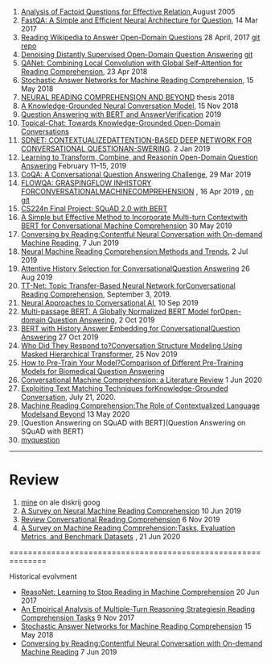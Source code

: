 1. [Analysis of Factoid Questions for Effective Relation ](https://dl.acm.org/doi/pdf/10.1145/1076034.1076131)   August 2005
2. [FastQA: A Simple and Efficient Neural Architecture for Question](https://arxiv.org/pdf/1703.04816v1.pdf), 14 Mar 2017
4. [Reading Wikipedia to Answer Open-Domain Questions](https://arxiv.org/pdf/1704.00051.pdf)  28 April, 2017  [git repo](https://github.com/facebookresearch/DrQA)
5. [Denoising Distantly Supervised Open-Domain Question Answering](https://www.aclweb.org/anthology/P18-1161.pdf) [git](https://github.com/thunlp/OpenQA)
6. [QANet: Combining Local Convolution with Global Self-Attention for Reading Comprehension](https://arxiv.org/pdf/1804.09541.pdf), 23 Apr 2018
7. [Stochastic Answer Networks for Machine Reading Comprehension](https://arxiv.org/pdf/1712.03556.pdf),  15 May 2018
8. [NEURAL READING COMPREHENSION AND BEYOND](https://www.cs.princeton.edu/~danqic/papers/thesis.pdf) thesis 2018
9. [A Knowledge-Grounded Neural Conversation Model](https://arxiv.org/pdf/1702.01932.pdf), 15 Nov 2018
10. [Question Answering with BERT and AnswerVerification](https://web.stanford.edu/class/archive/cs/cs224n/cs224n.1194/reports/default/15763476.pdf)  2019
11. [Topical-Chat: Towards Knowledge-Grounded Open-Domain Conversations](https://www.isca-speech.org/archive/Interspeech_2019/pdfs/3079.pdf)
12. [SDNET:  CONTEXTUALIZEDATTENTION-BASED DEEP NETWORK   FOR CONVERSATIONAL QUESTIONAN-SWERING](https://arxiv.org/pdf/1812.03593.pdf).  2 Jan 2019
13. [Learning to Transform, Combine, and Reasonin Open-Domain Question Answering](https://dl.acm.org/doi/pdf/10.1145/3289600.3291012)  February 11–15, 2019
14. [CoQA: A Conversational Question Answering Challenge](https://arxiv.org/pdf/1808.07042.pdf), 29 Mar 2019
15. [FLOWQA: GRASPINGFLOW INHISTORY FORCONVERSATIONALMACHINECOMPREHENSION](https://arxiv.org/pdf/1810.06683.pdf) , 16 Apr 2019 ,  [   on git](https://github.com/momohuang/FlowQA)
16. [CS224n Final Project: SQuAD 2.0 with BERT](https://web.stanford.edu/class/archive/cs/cs224n/cs224n.1194/reports/default/15791990.pdf)
17. [A Simple but Effective Method to Incorporate Multi-turn Contextwith BERT for Conversational Machine Comprehension](https://arxiv.org/pdf/1905.12848.pdf) 30 May 2019
18. [Conversing by Reading:Contentful Neural Conversation with On-demand Machine Reading](https://arxiv.org/pdf/1906.02738.pdf), 7 Jun 2019
19. [Neural Machine Reading Comprehension:Methods and Trends](https://arxiv.org/pdf/1907.01118v1.pdf), 2 Jul 2019
20. [Attentive History Selection for ConversationalQuestion Answering](https://dl.acm.org/doi/pdf/10.1145/3357384.3357905) 26 Aug 2019
21. [TT-Net: Topic Transfer-Based Neural Network forConversational Reading Comprehension](https://ieeexplore.ieee.org/stamp/stamp.jsp?tp=&arnumber=8805064), September 3, 2019.
22. [Neural Approaches to Conversational AI](https://arxiv.org/pdf/1809.08267.pdf), 10 Sep 2019
23. [Multi-passage BERT: A Globally Normalized BERT Model forOpen-domain Question Answering](https://arxiv.org/pdf/1908.08167.pdf), 2 Oct 2019
24. [BERT with History Answer Embedding for ConversationalQuestion Answering](https://arxiv.org/pdf/1905.05412.pdf) 27 Oct 2019
25. [Who Did They Respond to?Conversation Structure Modeling Using Masked Hierarchical Transformer](https://arxiv.org/pdf/1911.10666.pdf), 25 Nov 2019
26. [How to Pre-Train Your Model?Comparison of Different Pre-Training Models for Biomedical Question Answering](https://arxiv.org/pdf/1911.00712.pdf)
27. [Conversational Machine Comprehension: a Literature Review](https://arxiv.org/pdf/2006.00671.pdf) 1 Jun 2020
28. [Exploiting Text Matching Techniques forKnowledge-Grounded Conversation](https://ieeexplore.ieee.org/stamp/stamp.jsp?tp=&arnumber=9136717), July 21, 2020.
29. [Machine Reading Comprehension:The Role of Contextualized Language Modelsand Beyond](https://arxiv.org/pdf/2005.06249.pdf)   13 May 2020
30. [Question Answering on SQuAD with BERT](Question Answering on SQuAD with BERT)
31. [myquestion](https://ai.stackexchange.com/questions/24547/fine-tune-bert-to-get-contexualized-embedding)

----
# Review

1. [mine](https://docs.google.com/spreadsheets/d/1K897Gt-9NxbkV-uWa_YdX0miB-TLe6SFn0GXY-k6kmo/edit#gid=0) on ale diskrij goog
2. [A Survey on Neural Machine Reading Comprehension](https://arxiv.org/pdf/1906.03824.pdf)  10 Jun 2019
3. [Review Conversational Reading Comprehension](https://arxiv.org/pdf/1902.00821.pdf) 6 Nov 2019
4. [A Survey on Machine Reading Comprehension:Tasks, Evaluation Metrics, and Benchmark Datasets](https://arxiv.org/pdf/2006.11880v1.pdf) , 21 Jun 2020



==============================================================

Historical evolvment
* [ReasoNet: Learning to Stop Reading in Machine Comprehension](https://arxiv.org/pdf/1609.05284.pdf) 20 Jun 2017
* [An Empirical Analysis of Multiple-Turn Reasoning Strategiesin Reading Comprehension Tasks](https://arxiv.org/pdf/1711.03230.pdf) 9 Nov 2017
* [Stochastic Answer Networks for Machine Reading Comprehension](https://arxiv.org/pdf/1712.03556.pdf) 15 May 2018
* [Conversing by Reading:Contentful Neural Conversation with On-demand Machine Reading](https://arxiv.org/pdf/1906.02738.pdf) 7 Jun 2019

